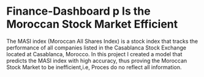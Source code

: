 # Finance-Dashboard p Is the Moroccan Stock Market Efficient 
The MASI index (Moroccan All Shares Index) is a stock index that tracks the performance of all companies listed in the Casablanca Stock Exchange located at Casablanca, Morocco.
In this project I created a model that predicts the MASI index with high accuracy, thus proving the Moroccan Stock Market to be inefficient,i.e, Proces do no reflect all information.
